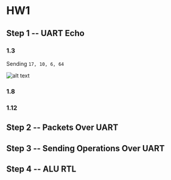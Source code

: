 # HW1

## Step 1 -- UART Echo

### 1.3

Sending `17, 10, 6, 64`

![alt text](image.png)

### 1.8

### 1.12

## Step 2 -- Packets Over UART

## Step 3 -- Sending Operations Over UART

## Step 4 -- ALU RTL